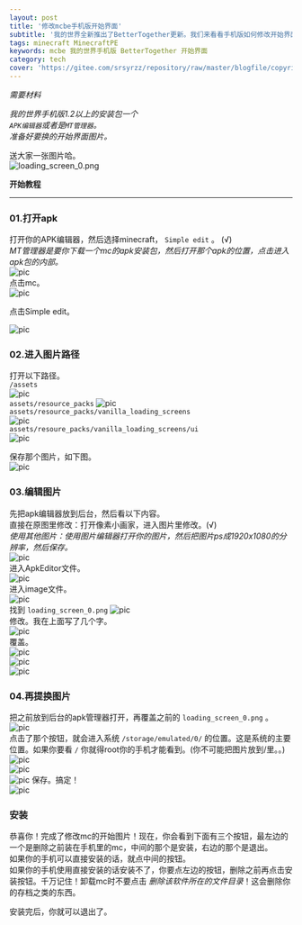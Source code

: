```yaml
---
layout: post
title: '修改mcbe手机版开始界面'
subtitle: '我的世界全新推出了BetterTogether更新。我们来看看手机版如何修改开始界面。'
tags: minecraft MinecraftPE
keywords: mcbe 我的世界手机版 BetterTogether 开始界面
category: tech
cover: 'https://gitee.com/srsyrzz/repository/raw/master/blogfile/copyright.LaoZhao/201708131341010021_1080.jpeg' 
---
```

*需要材料*  
  
*我的世界手机版1.2以上的安装包一个*  
*`APK编辑器`或者是`MT管理器`。*  
*准备好要换的开始界面图片。*  
  
送大家一张图片哈。  
![loading_screen_0.png](https://gitee.com/srsyrzz/repository/raw/master/blogfile/copyright.LaoZhao/201708131341010021_1080.jpeg)  
  
**开始教程**
  
***

### 01.打开apk
打开你的APK编辑器，然后选择minecraft， `Simple edit` 。 (√)  
*MT管理器是要你下载一个mc的apk安装包，然后打开那个apk的位置，点击进入apk包的内部。*  
![pic](https://gitee.com/srsyrzz/repository/raw/master/blogfile/copyright.LaoZhao/201708131347569224_1080.png)  
点击mc。  
![pic](https://gitee.com/srsyrzz/repository/raw/master/blogfile/copyright.LaoZhao/201708131347564333_1080.jpeg)  
  
点击Simple edit。  
  
![pic](https://m.gitee.com/srsyrzz/repository/raw/master/blogfile/copyright.LaoZhao/201708131347563355_1080.jpeg)

### 02.进入图片路径
打开以下路径。  
 `/assets`  
![pic](https://m.gitee.com/srsyrzz/repository/raw/master/blogfile/copyright.LaoZhao/201708131347562085_1080.png)  
 `assets/resource_packs` 
![pic](https://m.gitee.com/srsyrzz/repository/raw/master/blogfile/copyright.LaoZhao/201708131347560550_1080.jpeg)  
 `assets/resource_packs/vanilla_loading_screens`  
![pic](https://m.gitee.com/srsyrzz/repository/raw/master/blogfile/copyright.LaoZhao/201708131347564155_1080.png)  
 `assets/resoure_packs/vanilla_loading_screens/ui`  
![pic](https://m.gitee.com/srsyrzz/repository/raw/master/blogfile/copyright.LaoZhao/201708131347563774_1080.png)  
  
保存那个图片，如下图。  
![pic](https://m.gitee.com/srsyrzz/repository/raw/master/blogfile/copyright.LaoZhao/201708131347565112_1080.png)

### 03.编辑图片
先把apk编辑器放到后台，然后看以下内容。  
直接在原图里修改：打开像素小画家，进入图片里修改。(√)  
*使用其他图片：使用图片编辑器打开你的图片，然后把图片ps成1920x1080的分辨率，然后保存。*  
![pic](https://m.gitee.com/srsyrzz/repository/raw/master/blogfile/copyright.LaoZhao/201708162335197119_1080.png)  
进入ApkEditor文件。  
![pic](https://m.gitee.com/srsyrzz/repository/raw/master/blogfile/copyright.LaoZhao/201708162335202523_1080.png)  
进入image文件。  
![pic](https://m.gitee.com/srsyrzz/repository/raw/master/blogfile/copyright.LaoZhao/201708162335200458_1080.png)  
找到 `loading_screen_0.png` 
![pic](https://m.gitee.com/srsyrzz/repository/raw/master/blogfile/copyright.LaoZhao/201708162335205105_1080.png)  
修改。我在上面写了几个字。  
![pic](https://m.gitee.com/srsyrzz/repository/raw/master/blogfile/copyright.LaoZhao/201708171347159364_1080.png)  
覆盖。  
![pic](https://m.gitee.com/srsyrzz/repository/raw/master/blogfile/copyright.LaoZhao/201708171348264276_1080.png)  
![pic](https://m.gitee.com/srsyrzz/repository/raw/master/blogfile/copyright.LaoZhao/201708171348266535_1080.png)  
![pic](https://m.gitee.com/srsyrzz/repository/raw/master/blogfile/copyright.LaoZhao/201708171348263741_1080.png)

### 04.再提换图片
把之前放到后台的apk管理器打开，再覆盖之前的 `loading_screen_0.png` 。  
![pic](https://m.gitee.com/srsyrzz/repository/raw/master/blogfile/copyright.LaoZhao/201708202218166688_1080.png)  
点击了那个按钮，就会进入系统 `/storage/emulated/0/` 的位置。这是系统的主要位置。如果你要看 `/` 你就得root你的手机才能看到。(你不可能把图片放到/里。。)  
![pic](https://m.gitee.com/srsyrzz/repository/raw/master/blogfile/copyright.LaoZhao/201708202218164013_1080.jpeg)  
![pic](https://m.gitee.com/srsyrzz/repository/raw/master/blogfile/copyright.LaoZhao/201708202218165921_1080.png)  
![pic](https://m.gitee.com/srsyrzz/repository/raw/master/blogfile/copyright.LaoZhao/201708202218168139_1080.png)
保存。搞定！  
![pic](https://m.gitee.com/srsyrzz/repository/raw/master/blogfile/copyright.LaoZhao/201708221413118725_1080.jpeg)

### 安装
恭喜你！完成了修改mc的开始图片！现在，你会看到下面有三个按钮，最左边的一个是删除之前装在手机里的mc，中间的那个是安装，右边的那个是退出。  
如果你的手机可以直接安装的话，就点中间的按钮。  
如果你的手机使用直接安装的话安装不了，你要点左边的按钮，删除之前再点击安装按钮。千万记住！卸载mc时不要点击 *删除该软件所在的文件目录*！这会删除你的存档之类的东西。  
  
安装完后，你就可以退出了。
